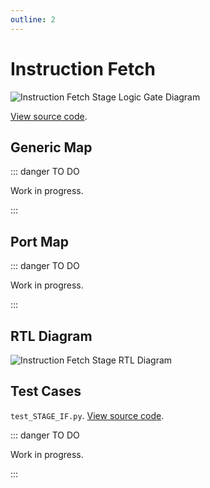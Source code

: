 ```yaml
---
outline: 2
---
```


# Instruction Fetch <Badge type="info" text="STAGE_IF.vhd"/>

![Instruction Fetch Stage Logic Gate Diagram](/images/referencia/componentes/stage_if_rtl.drawio.svg)


[View source code](https://github.com/pfeinsper/24a-CTI-RISCV/blob/main/src/STAGE_IF.vhd).

## Generic Map

::: danger TO DO

Work in progress.

:::

## Port Map

::: danger TO DO

Work in progress.

:::

## RTL Diagram

![Instruction Fetch Stage RTL Diagram](/images/referencia/componentes/stage_if_netlist.svg)

## Test Cases

`test_STAGE_IF.py`.
[View source code](https://github.com/pfeinsper/24a-CTI-RISCV/blob/main/test/test_STAGE_IF.py).

::: danger TO DO

Work in progress.

:::
